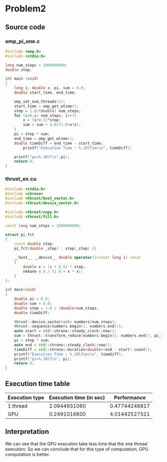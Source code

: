 # Problem2

## Source code

### omp_pi_one.c

```c
#include <omp.h>
#include <stdio.h>

long num_steps = 1000000000; 
double step;

int main (void)
{ 
    long i; double x, pi, sum = 0.0;
    double start_time, end_time;

    omp_set_num_threads(1);
    start_time = omp_get_wtime();
    step = 1.0/(double) num_steps;
    for (i=0;i< num_steps; i++){
        x = (i+0.5)*step;
        sum = sum + 4.0/(1.0+x*x);
    }
    pi = step * sum;
    end_time = omp_get_wtime();
    double timeDiff = end_time - start_time;
        printf("Execution Time : %.10lfsec\n", timeDiff);

    printf("pi=%.10lf\n",pi);
    return 0;
}
```

### thrust_ex.cu

```cpp
#include <stdio.h>
#include <chrono>
#include <thrust/host_vector.h>
#include <thrust/device_vector.h>

#include <thrust/copy.h>
#include <thrust/fill.h>

const long num_steps = 1000000000;

struct pi_fct
{
    const double step;
    pi_fct(double _step) : step(_step) {}

    __host__ __device__ double operator()(const long i) const
    {
        double x = (i + 0.5) * step;
        return 4.0 / (1.0 + x * x);
    }
};

int main(void)
{
    double pi = 0.0;
    double sum = 0.0;
    double step = 1.0 / (double)num_steps;
    double timeDiff;

    thrust::device_vector<int> numbers(num_steps);
    thrust::sequence(numbers.begin(), numbers.end());
    auto start = std::chrono::steady_clock::now();
    sum = thrust::transform_reduce(numbers.begin(), numbers.end(), pi_fct(step), 0, thrust::plus<float>());
    pi = step * sum;
    auto end = std::chrono::steady_clock::now();
    timeDiff = std::chrono::duration<double>(end - start).count();
    printf("Execution Time : %.10lfsec\n", timeDiff);
    printf("pi=%.10lf\n", pi);
    return 0;
}
```

## Execution time table

|Execution type  |Execution time (in sec) |Performance          |
|----------------|--------------|---------------------|
|1 thread |2.0944931060           |0.47744248817|
|GPU        |0.2491016600          |4.01442527521|

## Interpretation

We can see that the GPU execution take less time that the one thread execution. So we can conclude that for this type of computation, GPU computation is better.

